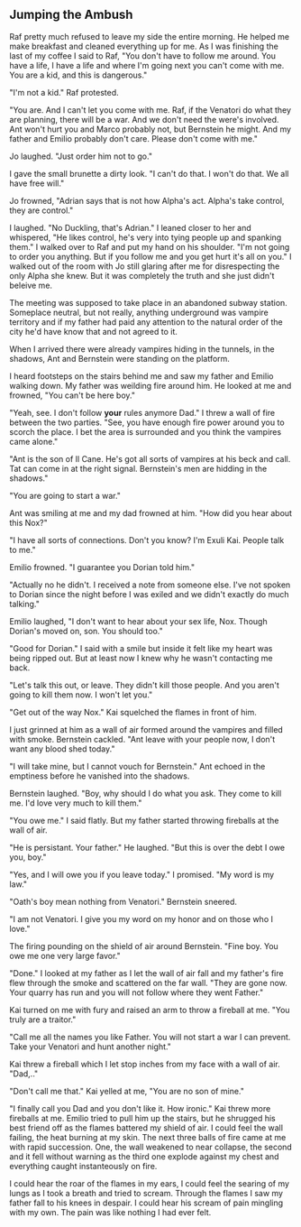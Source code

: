 ## Jumping the Ambush

Raf pretty much refused to leave my side the entire morning.  He helped me make breakfast and cleaned everything up for me.  As I was finishing the last of my coffee I said to Raf, "You don't have to follow me around. You have a life, I have a life and where I'm going next you can't come with me.  You are a kid, and this is dangerous."

"I'm not a kid."  Raf protested.

"You are.  And I can't let you come with me.  Raf, if the Venatori do what they are planning, there will be a war.  And we don't need the were's involved.  Ant won't hurt you and Marco probably not, but Bernstein he might.  And my father and Emilio probably don't care.  Please don't come with me."

Jo laughed.  "Just order him not to go."

I gave the small brunette a dirty look.  "I can't do that.  I won't do that.  We all have free will."

Jo frowned, "Adrian says that is not how Alpha's act.  Alpha's take control, they are control."

I laughed.  "No Duckling, that's Adrian."  I leaned closer to her and whispered, "He likes control, he's very into tying people up and spanking them."  I walked over to Raf and put my hand on his shoulder.  "I'm not going to order you anything.  But if you follow me and you get hurt it's all on you."  I walked out of the room with Jo still glaring after me for disrespecting the only Alpha she knew.  But it was completely the truth and she just didn't beleive me.

The meeting was supposed to take place in an abandoned subway station.  Someplace neutral, but not really, anything underground was vampire territory and if my father had paid any attention to the natural order of the city he'd have know that and not agreed to it.

When I arrived there were already vampires hiding in the tunnels, in the shadows, Ant and Bernstein were standing on the platform.  

I heard footsteps on the stairs behind me and saw my father and Emilio walking down.  My father was weilding fire around him.  He looked at me and frowned, "You can't be here boy."

"Yeah, see.  I don't follow **your** rules anymore Dad."  I threw a wall of fire between the two parties.  "See, you have enough fire power around you to scorch the place.  I bet the area is surrounded and you think the vampires came alone."

"Ant is the son of Il Cane.  He's got all sorts of vampires at his beck and call.  Tat can come in at the right signal.  Bernstein's men are hidding in the shadows."

"You are going to start a war."

Ant was smiling at me and my dad frowned at him.  "How did you hear about this Nox?"

"I have all sorts of connections.  Don't you know?  I'm Exuli Kai.  People talk to me."

Emilio frowned.  "I guarantee you Dorian told him."

"Actually no he didn't.  I received a note from someone else.  I've not spoken to Dorian since the night before I was exiled and we didn't exactly do much talking."

Emilio laughed, "I don't want to hear about your sex life, Nox.  Though Dorian's moved on, son.  You should too."

"Good for Dorian."  I said with a smile but inside it felt like my heart was being ripped out.  But at least now I knew why he wasn't contacting me back.

"Let's talk this out, or leave.  They didn't kill those people.  And you aren't going to kill them now.  I won't let you."

"Get out of the way Nox."  Kai squelched the flames in front of him.

I just grinned at him as a wall of air formed around the vampires and filled with smoke.  Bernstein cackled.  "Ant leave with your people now, I don't want any blood shed today."

"I will take mine, but I cannot vouch for Bernstein."  Ant echoed in the emptiness before he vanished into the shadows.

Bernstein laughed.  "Boy, why should I do what you ask.  They come to kill me.  I'd love very much to kill them."

"You owe me."  I said flatly.  But my father started throwing fireballs at the wall of air.

"He is persistant.  Your father."  He laughed.  "But this is over the debt I owe you, boy."

"Yes, and I will owe you if you leave today."  I promised.  "My word is my law."

"Oath's boy mean nothing from Venatori."  Bernstein sneered.

"I am not Venatori.  I give you my word on my honor and on those who I love."

The firing pounding on the shield of air around Bernstein.  "Fine boy.  You owe me one very large favor."

"Done."  I looked at my father as I let the wall of air fall and my father's fire flew through the smoke and scattered on the far wall.  "They are gone now.  Your quarry has run and you will not follow where they went Father."

Kai turned on me with fury and raised an arm to throw a fireball at me.  "You truly are a traitor."

"Call me all the names you like Father.  You will not start a war I can prevent.  Take your Venatori and hunt another night."  

Kai threw a fireball which I let stop inches from my face with a wall of air.  "Dad,.."

"Don't call me that."  Kai yelled at me, "You are no son of mine."

"I finally call you Dad and you don't like it.  How ironic."  Kai threw more fireballs at me. Emilio tried to pull him up the stairs, but he shrugged his best friend off as the flames battered my shield of air.  I could feel the wall failing, the heat burning at my skin.  The next three balls of fire came at me with rapid succession.  One, the wall weakened to near collapse, the second and it fell without warning as the third one explode against my chest and everything caught instanteously on fire.  

I could hear the roar of the flames in my ears, I could feel the searing of my lungs as I took a breath and tried to scream.  Through the flames I saw my father fall to his knees in despair.  I could hear his scream of pain mingling with my own.  The pain was like nothing I had ever felt.
